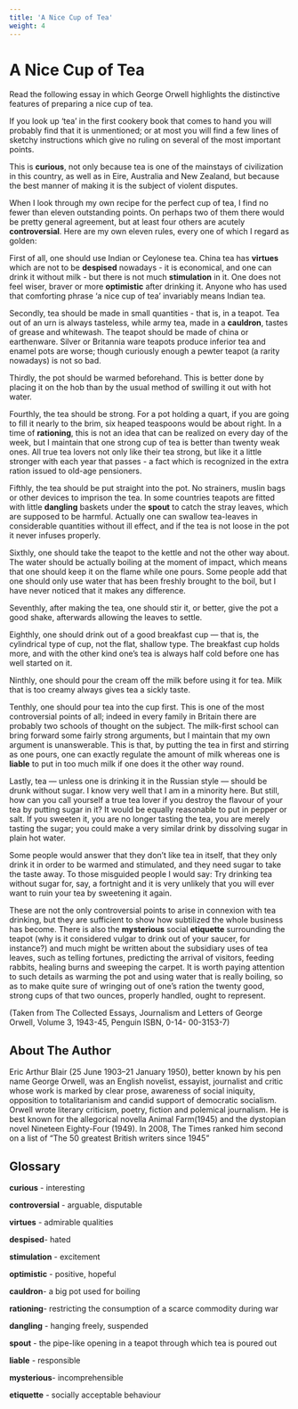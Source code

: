 ```yaml
---
title: 'A Nice Cup of Tea'
weight: 4
---
```


# A Nice Cup of Tea

Read the following essay in which George Orwell highlights the distinctive features of preparing a nice cup of tea.

If you look up ‘tea’ in the first cookery book that comes to hand you will probably find that it is unmentioned; or at most you will find a few lines of sketchy instructions which give no ruling on several of the most important points.

This is **curious**, not only because tea is one of the mainstays of civilization in this country, as well as in Eire, Australia and New Zealand, but because the best manner of making it is the subject of violent disputes.

When I look through my own recipe for the perfect cup of tea, I find no fewer than eleven outstanding points. On perhaps two of them there would be pretty general agreement, but at least four others are acutely **controversial**. Here are my own eleven rules, every one of which I regard as golden:

First of all, one should use Indian or Ceylonese tea. China tea has **virtues** which are not to be **despised** nowadays - it is economical, and one can drink it without milk - but there is not much **stimulation** in it. One does not feel wiser, braver or more **optimistic** after drinking it. Anyone who has used that comforting phrase ‘a nice cup of tea’ invariably means Indian tea.

Secondly, tea should be made in small quantities - that is, in a teapot. Tea out of an urn is always tasteless, while army tea, made in a **cauldron**, tastes of grease and whitewash. The teapot should be made of china or earthenware. Silver or Britannia ware teapots produce inferior tea and enamel pots are worse; though curiously enough a pewter teapot (a rarity nowadays) is not so bad.

Thirdly, the pot should be warmed beforehand. This is better done by placing it on the hob than by the usual method of swilling it out with hot water.

Fourthly, the tea should be strong. For a pot holding a quart, if you are going to fill it nearly to the brim, six heaped teaspoons would be about right. In a time of **rationing**, this is not an idea that can be realized on every day of the week, but I maintain that one strong cup of tea is better than twenty weak ones. All true tea lovers not only like their tea strong, but like it a little stronger with each year that passes - a fact which is recognized in the extra ration issued to old-age pensioners.

Fifthly, the tea should be put straight into the pot. No strainers, muslin bags or other devices to imprison the tea. In some countries teapots are fitted with little **dangling** baskets under the **spout** to catch the stray leaves, which are supposed to be harmful. Actually one can swallow tea-leaves in considerable quantities without ill effect, and if the tea is not loose in the pot it never infuses properly.

Sixthly, one should take the teapot to the kettle and not the other way about. The water should be actually boiling at the moment of impact, which means that one should keep it on the flame while one pours. Some people add that one should only use water that has been freshly brought to the boil, but I have never noticed that it makes any difference.

Seventhly, after making the tea, one should stir it, or better, give the pot a good shake, afterwards allowing the leaves to settle.

Eighthly, one should drink out of a good breakfast cup — that is, the cylindrical type of cup, not the flat, shallow type. The breakfast cup holds more, and with the other kind one’s tea is always half cold before one has well started on it.

Ninthly, one should pour the cream off the milk before using it for tea. Milk that is too creamy always gives tea a sickly taste.

Tenthly, one should pour tea into the cup first. This is one of the most controversial points of all; indeed in every family in Britain there are probably two schools of thought on the subject. The milk-first school can bring forward some fairly strong arguments, but I maintain that my own argument is unanswerable. This is that, by putting the tea in first and stirring as one pours, one can exactly regulate the amount of milk whereas one is **liable** to put in too much milk if one does it the other way round.

Lastly, tea — unless one is drinking it in the Russian style — should be drunk without sugar. I know very well that I am in a minority here. But still, how can you call yourself a true tea lover if you destroy the flavour of your tea by putting sugar in it? It would be equally reasonable to put in pepper or salt. If you sweeten it, you are no longer tasting the tea, you are merely tasting the sugar; you could make a very similar drink by dissolving sugar in plain hot water.

Some people would answer that they don’t like tea in itself, that they only drink it in order to be warmed and stimulated, and they need sugar to take the taste away. To those misguided people I would say: Try drinking tea without sugar for, say, a fortnight and it is very unlikely that you will ever want to ruin your tea by sweetening it again.

These are not the only controversial points to arise in connexion with tea drinking, but they are sufficient to show how subtilized the whole business has become. There is also the **mysterious** social **etiquette** surrounding the teapot (why is it considered vulgar to drink out of your saucer, for instance?) and much might be written about the subsidiary uses of tea leaves, such as telling fortunes, predicting the arrival of visitors, feeding rabbits, healing burns and sweeping the carpet. It is worth paying attention to such details as warming the pot and using water that is really boiling, so as to make quite sure of wringing out of one’s ration the twenty good, strong cups of that two ounces, properly handled, ought to represent.

(Taken from  The Collected Essays, Journalism and Letters of George Orwell, Volume 3, 1943-45, Penguin ISBN, 0-14- 00-3153-7)

## About The Author

Eric Arthur Blair (25 June 1903–21 January 1950), better known by his pen name George Orwell, was an English novelist, essayist, journalist and critic whose work is marked by clear prose, awareness of social iniquity, opposition to totalitarianism and candid support of democratic socialism. Orwell wrote literary criticism, poetry, fiction and polemical journalism. He is best known for the allegorical novella Animal Farm(1945) and the dystopian novel Nineteen Eighty-Four (1949). In 2008, The Times ranked him second on a list of “The 50 greatest British writers since 1945”

## Glossary


**curious** - interesting 

**controversial** - arguable, disputable 

**virtues** - admirable qualities 

**despised**- hated 

**stimulation** - excitement 

**optimistic** - positive, hopeful 

**cauldron**- a big pot used for boiling 

**rationing**- restricting the consumption of a scarce commodity during war 

**dangling** - hanging freely, suspended

**spout** - the pipe-like opening in a teapot through which tea is poured out 

**liable** - responsible 

**mysterious**- incomprehensible 

**etiquette** - socially acceptable behaviour

